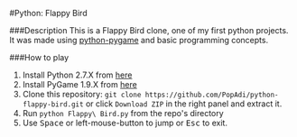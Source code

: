 #Python: Flappy Bird

###Description
This is a Flappy Bird clone, one of my first python projects. It was made using [python-pygame](http://www.pygame.org/hifi.html) and basic programming concepts.

###How to play
1. Install Python 2.7.X from [here](https://www.python.org/download/releases/)
2. Install PyGame 1.9.X from [here](http://www.pygame.org/download.shtml)
3. Clone this repository: `git clone https://github.com/PopAdi/python-flappy-bird.git` or click `Download ZIP` in the right panel and extract it.
4. Run `python Flappy\ Bird.py` from the repo's directory
5. Use <kbd>Space</kbd> or left-mouse-button to jump or <kbd>Esc</kbd> to exit.
